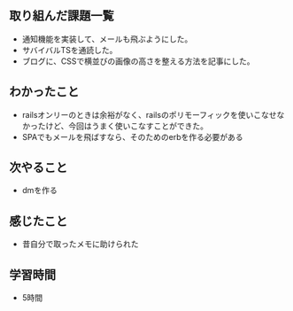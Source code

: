 ## 取り組んだ課題一覧
- 通知機能を実装して、メールも飛ぶようにした。
- サバイバルTSを通読した。
- ブログに、CSSで横並びの画像の高さを整える方法を記事にした。

## わかったこと
- railsオンリーのときは余裕がなく、railsのポリモーフィックを使いこなせなかったけど、今回はうまく使いこなすことができた。
- SPAでもメールを飛ばすなら、そのためのerbを作る必要がある

## 次やること
- dmを作る

## 感じたこと
- 昔自分で取ったメモに助けられた

## 学習時間
- 5時間